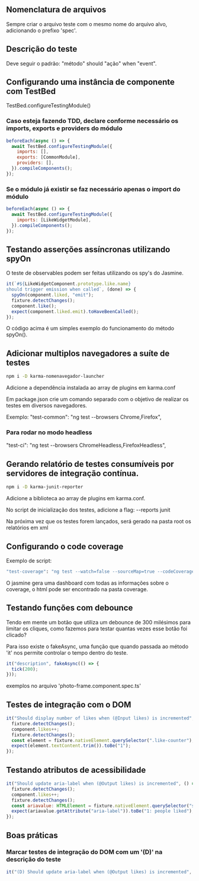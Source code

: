 ## Nomenclatura de arquivos

Sempre criar o arquivo teste com o mesmo nome do arquivo alvo, adicionando o prefixo 'spec'.

## Descrição do teste

Deve seguir o padrão: "método" should "ação" when "event".

## Configurando uma instância de componente com TestBed

TestBed.configureTestingModule()

### Caso esteja fazendo TDD, declare conforme necessário os imports, exports e providers do módulo

```javascript
beforeEach(async () => {
  await TestBed.configureTestingModule({
    imports: [],
    exports: [CommonModule],
    providers: [],
  }).compileComponents();
});
```

### Se o módulo já existir se faz necessário apenas o import do módulo

```javascript
beforeEach(async () => {
  await TestBed.configureTestingModule({
    imports: [LikeWidgetModule],
  }).compileComponents();
});
```

## Testando asserções assíncronas utilizando spyOn

O teste de observables podem ser feitas utilizando os spy's do Jasmine.

```javascript
it(`#${LikeWidgetComponent.prototype.like.name}
should trigger emission when called`, (done) => {
  spyOn(component.liked, "emit");
  fixture.detectChanges();
  component.like();
  expect(component.liked.emit).toHaveBeenCalled();
});
```

O código acima é um simples exemplo do funcionamento do método spyOn().

## Adicionar multiplos navegadores a suíte de testes

```sh
npm i -D karma-nomenavegador-launcher
```

Adicione a dependência instalada ao array de plugins em karma.conf

Em package.json crie um comando separado com o objetivo de realizar os testes em diversos navegadores.

Exemplo: "test-common": "ng test --browsers Chrome,Firefox",

### Para rodar no modo headless

"test-ci": "ng test --browsers ChromeHeadless,FirefoxHeadless",

## Gerando relatório de testes consumíveis por servidores de integração contínua.

```sh
npm i -D karma-junit-reporter
```

Adicione a biblioteca ao array de plugins em karma.conf.

No script de inicialização dos testes, adicione a flag: --reports junit

Na próxima vez que os testes forem lançados, será gerado na pasta root os relatórios em xml

## Configurando o code coverage

Exemplo de script:

```sh
"test-coverage": "ng test --watch=false --sourceMap=true --codeCoverage=true --browsers ChromeHeadless",
```

O jasmine gera uma dashboard com todas as informações sobre o coverage, o html pode ser encontrado na pasta coverage.

## Testando funções com debounce

Tendo em mente um botão que utiliza um debounce de 300 milésimos para limitar os cliques, como fazemos para testar quantas vezes esse botão foi clicado?

Para isso existe o fakeAsync, uma função que quando passada ao método 'it' nos permite controlar o tempo dentro do teste.

```javascript
it("description", fakeAsync(() => {
  tick(200);
}));
```

exemplos no arquivo 'photo-frame.component.spec.ts'

## Testes de integração com o DOM

```js
it("Should display number of likes when (@Input likes) is incremented", () => {
  fixture.detectChanges();
  component.likes++;
  fixture.detectChanges();
  const element = fixture.nativeElement.querySelector(".like-counter");
  expect(element.textContent.trim()).toBe("1");
});
```

## Testando atributos de acessibilidade

```js
it("Should update aria-label when (@Output likes) is incremented", () => {
  fixture.detectChanges();
  component.likes++;
  fixture.detectChanges();
  const ariavalue: HTMLElement = fixture.nativeElement.querySelector("span");
  expect(ariavalue.getAttribute("aria-label")).toBe("1: people liked");
});
```

## Boas práticas

### Marcar testes de integração do DOM com um '(D)' na descrição do teste

```js
it("(D) Should update aria-label when (@Output likes) is incremented", () => {});
```
